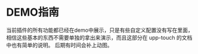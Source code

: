 # DEMO指南
当前插件的所有功能都已经在demo中展示，只是有些自定义配置没有写在里面，相信这些基本的东西不需要单独的拿出来演示，而且这部分在 upp-touch 的文档中也有简单的说明。
后期有时间会补上动图。
